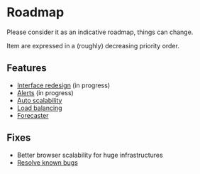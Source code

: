 # Roadmap

Please consider it as an indicative roadmap, things can change.

Item are expressed in a (roughly) decreasing priority order.

## Features

- [Interface redesign](https://xen-orchestra.com/blog/announcing-xen-orchestra-5-x/) (in progress)
- [Alerts](alerts.md) (in progress)
- [Auto scalability](auto_scalability.md)
- [Load balancing](load_balancing.md)
- [Forecaster](forecaster.md)


## Fixes

- Better browser scalability for huge infrastructures
- [Resolve known bugs](https://github.com/vatesfr/xo/blob/master/doc/known_bugs/README.md)
